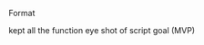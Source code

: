 Format

kept all the function eye shot of script goal (MVP)


<!--
TODO
Add the need of hugging face keys
talk about how spiting up the indexing for priority is good after fine tuning or using different models (pick the one with most certainty)


Add uv install and  usage as a ~ requirements.txt
TODO make an use requirements.txt docker method



Setup Instructions (README)
Database setup (Docker Compose for PostgreSQL preferred)
Migration commands (alembic upgrade head)
Server startup (uvicorn main:app --reload)
Test execution (pytest)
Environment variable configuration

Write about CLI


mention dask
-->